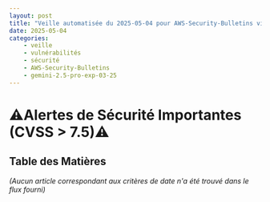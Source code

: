 ```yaml
---
layout: post
title: "Veille automatisée du 2025-05-04 pour AWS-Security-Bulletins via Gemini gemini-2.5-pro-exp-03-25"
date: 2025-05-04
categories:
    - veille
    - vulnérabilités
    - sécurité
    - AWS-Security-Bulletins
    - gemini-2.5-pro-exp-03-25
---
```

# ⚠️Alertes de Sécurité Importantes (CVSS > 7.5)⚠️

## Table des Matières
*(Aucun article correspondant aux critères de date n'a été trouvé dans le flux fourni)*